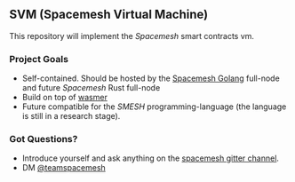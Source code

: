 ## SVM (Spacemesh Virtual Machine)

This repository will implement the _Spacemesh_ smart contracts vm.

### Project Goals
* Self-contained. Should be hosted by the [Spacemesh Golang](https://github.com/spacemeshos/go-spacemesh) full-node and future _Spacemesh_ Rust full-node
* Build on top of [wasmer](https://wasmer.io)
* Future compatible for the _SMESH_ programming-language (the language is still in a research stage).


### Got Questions?
- Introduce yourself and ask anything on the [spacemesh gitter channel](https://gitter.im/spacemesh-os/Lobby).
- DM [@teamspacemesh](https://twitter.com/teamspacemesh)
